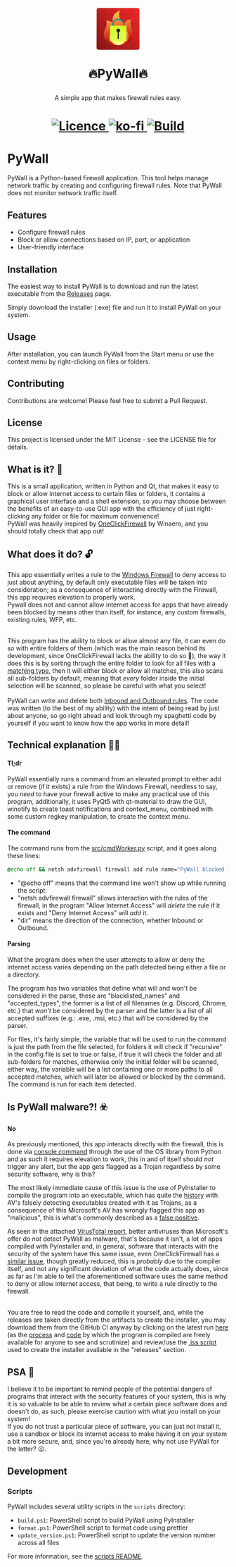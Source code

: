 <h1 align="center">
<img  src="https://raw.githubusercontent.com/p-yukusai/PyWall/master/img/PyWall.png" height="100" width="100">
<p>
🔥PyWall🔥
</p>
</h1>

<p align="center">
    A simple app that makes firewall rules easy.
</p>

<h1 align="center">
<a href=https://github.com/p-yukusai/PyWall/blob/master/LICENSE>
  <img alt="Licence" src="https://img.shields.io/github/license/p-yukusai/PyWall?style=for-the-badge">
</a>
<a href=https://ko-fi.com/V7V04YLC3>
  <img alt="ko-fi" src="https://img.shields.io/badge/Donate-Support%20me%20on%20Ko--Fi-red?style=for-the-badge&logo=ko-fi">
</a>
<a href=https://github.com/p-yukusai/PyWall/actions>
    <img alt="Build" src="https://img.shields.io/github/workflow/status/p-yukusai/PyWall/PyWall%20CI?style=for-the-badge">
</a>
</h1>

# PyWall

PyWall is a Python-based firewall application. This tool helps manage network traffic by creating and configuring firewall rules. Note that PyWall does not monitor network traffic itself.

## Features

- Configure firewall rules
- Block or allow connections based on IP, port, or application
- User-friendly interface

## Installation

The easiest way to install PyWall is to download and run the latest executable from the [Releases](https://github.com/p-yukusai/PyWall/releases) page.

Simply download the installer (.exe) file and run it to install PyWall on your system.

## Usage

After installation, you can launch PyWall from the Start menu or use the context menu by right-clicking on files or folders.

## Contributing

Contributions are welcome! Please feel free to submit a Pull Request.

## License

This project is licensed under the MIT License - see the LICENSE file for details.

## What is it? 🔐

This is a small application, written in Python and Qt, that makes it easy to block or allow internet access to certain files or folders, it contains a graphical user interface and a shell extension, so you may choose between the benefits of an easy-to-use GUI app with the efficiency of just right-clicking any folder or file for maximum convenience! <br />
PyWall was heavily inspired by [OneClickFirewall](https://winaero.com/oneclickfirewall/) by Winaero, and you should totally check that app out!

## What does it do? 🔓

This app essentially writes a rule to the [Windows Firewall](#technical-explanation-) to deny access to just about anything, by default only executable files will be taken into consideration; as a consequence of interacting directly with the Firewall, this app requires elevation to properly work.<br /> Pywall does not and cannot allow internet access for apps that have already been blocked by means other than itself, for instance, any custom firewalls, existing rules, WFP, etc.<br/><br />

This program has the ability to block or allow almost any file, it can even do so with entire folders of them (which was the main reason behind its development, since OneClickFirewall lacks the ability to do so 👀), the way it does this is by sorting through the entire folder to look for all files with a [matching type](#parsing), then it will either block or allow all matches, this also scans all sub-folders by default, meaning that _every_ folder inside the initial selection will be scanned, so please be careful with what you select!<br /><br />
PyWall can write and delete both [Inbound and Outbound rules](https://superuser.com/questions/48343/what-are-inbound-and-outbound-rules-for-windows-firewall).
The code was written (to the best of my ability) with the intent of being read by just about anyone, so go right ahead and look through my spaghetti code by yourself if you want to know how the app works in more detail!

## Technical explanation 👩‍🔬

#### Tl;dr

PyWall essentially runs a command from an elevated prompt to either add or remove (if it exists) a rule from the Windows Firewall, needless to say, you _need_ to have your firewall active to make any practical use of this program, additionally, it uses PyQt5 with qt-material to draw the GUI, winotify to create toast notifications and context_menu, combined with some custom regkey manipulation, to create the context menu.

#### The command

The command runs from the [src/cmdWorker.py](https://github.com/p-yukusai/PyWall/blob/master/src/cmdWorker.py) script, and it goes along these lines:

```cmd
@echo off && netsh advfirewall firewall add rule name="PyWall blocked {Program Name}" dir={rule type} program="{p}"
```

- "@echo off" means that the command line won't show up while running the script.
- "netsh advfirewall firewall" allows interaction with the rules of the firewall, in the program "Allow Internet Access" will _delete_ the rule if it exists and "Deny Internet Access" will _add_ it.
- "dir" means the direction of the connection, whether Inbound or Outbound.

#### Parsing

What the program does when the user attempts to allow or deny the internet access varies depending on the path detected being either a file or a directory.

The program has two variables that define what will and won't be considered in the parse, these are "blacklisted_names" and "accepted_types", the former is a list of all filenames (e.g. Discord, Chrome, etc.) that _won't_ be considered by the parser and the latter is a list of all accepted suffixes (e.g.: .exe, .msi, etc.) that _will_ be considered by the parser.

For files, it's fairly simple, the variable that will be used to run the command is just the path from the file selected, for folders it will check if "recursive" in the config file is set to true or false, if true it will check the folder and all sub-folders for matches, otherwise only the initial folder will be scanned, either way, the variable will be a list containing one or more paths to all accepted matches, which will later be allowed or blocked by the command.
The command is run for each item detected.

## Is PyWall malware?! ☣️

#### No

As previously mentioned, this app interacts directly with the firewall, this is done via [console command](#the-command) through the use of the OS library from Python and as such it requires elevation to work, this in and of itself should _not_ trigger any alert, but the app gets flagged as a Trojan regardless by some security software, why is this?<br/>

The most likely immediate cause of this issue is the use of PyInstaller to compile the program into an executable, which has quite the [history](https://github.com/pyinstaller/pyinstaller/issues?q=is%3Aissue+virus+is%3Aclosed+) with AV's falsely detecting executables created with it as Trojans, as a consequence of this Microsoft's AV has wrongly flagged this app as "malicious", this is what's commonly described as a [false positive](https://docs.microsoft.com/en-us/microsoft-365/security/defender-endpoint/images/false-positives-overview.png?view=o365-worldwide).<br/>

As seen in the attached [VirusTotal report](https://www.virustotal.com/gui/file/912c520ef7beda3e561d09c48140905181b6c2d823bab45fff21144297158abc?nocache=1), better antiviruses than Microsoft's offer do _not_ detect PyWall as malware, that's because it isn't, a lot of apps compiled with PyInstaller and, in general, software that interacts with the security of the system have this same issue, even OneClickFirewall has a [similar issue](https://www.virustotal.com/gui/file/c5b2fd236c9430b2d8ed48d6b08526753ecc47f2246af668e3b757cc54cd26e5), though greatly reduced, this is _probably_ due to the compiler itself, and not any significant deviation of what the code actually does, since as far as I'm able to tell the aforementioned software uses the same method to deny or allow internet access, that being, to write a rule directly to the firewall.<br/><br/>

You are free to read the code and compile it yourself, and, while the releases are taken directly from the artifacts to create the installer, you may download them from the GitHub CI anyway by clicking on the latest run [here](https://github.com/p-yukusai/PyWall/actions) (as the [process](https://github.com/p-yukusai/PyWall/actions/workflows/main.yml) and [code](https://github.com/p-yukusai/PyWall/blob/master/.github/workflows/main.yml) by which the program is compiled are freely available for anyone to see and scrutinize) and review/use the [.iss script](https://github.com/p-yukusai/PyWall/blob/master/PyWall%20Installer.iss) used to create the installer available in the "releases" section.

## PSA 🌠

I believe it to be important to remind people of the potential dangers of programs that interact with the security features of your system, this is why it is so valuable to be able to review what a certain piece software does and doesn't do, as such, please exercise caution with what you install on your system!<br/> If you do not trust a particular piece of software, you can just not install it, use a sandbox or block its internet access to make having it on your system a bit more secure, and, since you're already here, why not use PyWall for the latter? 😉.

## Development

### Scripts

PyWall includes several utility scripts in the `scripts` directory:

- `build.ps1`: PowerShell script to build PyWall using PyInstaller
- `format.ps1`: PowerShell script to format code using prettier
- `update_version.ps1`: PowerShell script to update the version number across all files

For more information, see the [scripts README](scripts/README.md).
